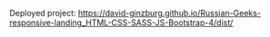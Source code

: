 Deployed project: https://david-ginzburg.github.io/Russian-Geeks-responsive-landing_HTML-CSS-SASS-JS-Bootstrap-4/dist/
